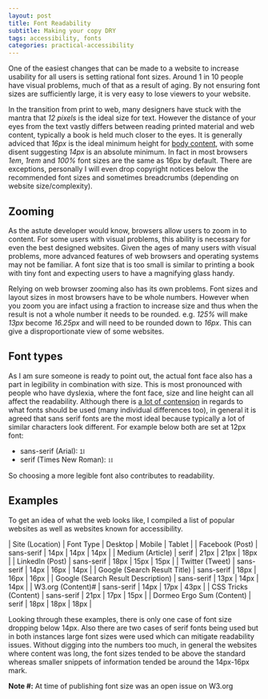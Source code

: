 ```yaml
---
layout: post
title: Font Readability
subtitle: Making your copy DRY
tags: accessibility, fonts
categories: practical-accessibility
---
```


One of the easiest changes that can be made to a website to increase usability for all users is setting rational font sizes. Around 1 in 10 people have visual problems, much of that as a result of aging. By not ensuring font sizes are sufficiently large, it is very easy to lose viewers to your website.

In the transition from print to web, many designers have stuck with the mantra that *12 pixels* is the ideal size for text. However the distance of your eyes from the text vastly differs between reading printed material and web content, typically a book is held much closer to the eyes. It is generally adviced that *16px* is the ideal minimum height for [body content](https://developers.google.com/speed/docs/insights/UseLegibleFontSizes), with some disent suggesting *14px* is an absolute minimum. In fact in most browsers *1em*, *1rem* and *100%* font sizes are the same as 16px by default. There are exceptions, personally I will even drop copyright notices below the recommended font sizes and sometimes breadcrumbs (depending on website size/complexity).

## Zooming
As the astute developer would know, browsers allow users to zoom in to content. For some users with visual problems, this ability is necessary for even the best designed websites. Given the ages of many users with visual problems, more advanced features of web browsers and operating systems may not be familiar. A font size that is too small is similar to printing a book with tiny font and expecting users to have a magnifying glass handy.

Relying on web browser zooming also has its own problems. Font sizes and layout sizes in most browsers have to be whole numbers. However when you zoom you are infact using a fraction to increase size and thus when the result is not a whole number it needs to be rounded. e.g. *125%* will make *13px* become *16.25px* and will need to be rounded down to *16px*. This can give a disproportionate view of some websites.

## Font types
As I am sure someone is ready to point out, the actual font face also has a part in legibility in combination with size. This is most pronounced with people who have dyslexia, where the font face, size and line height can all affect the readability. Although there is [a lot of contension](https://bdatech.org/what-technology/typefaces-for-dyslexia/) in regards to what fonts should be used (many individual differences too), in general it is agreed that sans serif fonts are the most ideal because typically a lot of similar characters look different. For example below both are set at 12px font:

* sans-serif (Arial): <span style="font-family:'arial'; font-size:12px;">1I</span>
* serif (Times New Roman): <span style="font-family:'Times New Roman'; font-size:12px;">1I</span>

So choosing a more legible font also contributes to readability.

## Examples
To get an idea of what the web looks like, I compiled a list of popular websites as well as websites known for accessibility.

| Site (Location) | Font Type | Desktop | Mobile | Tablet |
| Facebook (Post) | sans-serif | 14px | 14px | 14px |
| Medium (Article) | serif | 21px | 21px | 18px |
| LinkedIn (Post) | sans-serif | 18px | 15px | 15px |
| Twitter (Tweet) | sans-serif | 14px | 16px | 14px |
| Google (Search Result Title) | sans-serif | 18px | 16px | 16px |
| Google (Search Result Description) | sans-serif | 13px | 14px | 14px |
| W3.org (Content)# | sans-serif | 14px | 17px | 43px |
| CSS Tricks (Content) | sans-serif | 21px | 17px | 15px |
| Dormeo Ergo Sum (Content) | serif | 18px | 18px | 18px |

Looking through these examples, there is only one case of font size dropping below 14px. Also there are two cases of serif fonts being used but in both instances large font sizes were used which can mitigate readability issues. Without digging into the numbers too much, in general the websites where content was long, the font sizes tended to be above the standard whereas smaller snippets of information tended be around the 14px-16px mark.

**Note #:** At time of publishing font size was an open issue on W3.org
